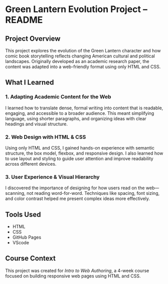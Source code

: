 # Green Lantern Evolution Project – README

## Project Overview
This project explores the evolution of the Green Lantern character and how comic book storytelling reflects changing American cultural and political landscapes. Originally developed as an academic research paper, the content was adapted into a web-friendly format using only HTML and CSS.

## What I Learned

### 1. **Adapting Academic Content for the Web**
I learned how to translate dense, formal writing into content that is readable, engaging, and accessible to a broader audience. This meant simplifying language, using shorter paragraphs, and organizing ideas with clear headings and visual structure.

### 2. **Web Design with HTML & CSS**
Using only HTML and CSS, I gained hands-on experience with semantic structure, the box model, flexbox, and responsive design. I also learned how to use layout and styling to guide user attention and improve readability across different devices.

### 3. **User Experience & Visual Hierarchy**
I discovered the importance of designing for how users read on the web—scanning, not reading word-for-word. Techniques like spacing, font sizing, and color contrast helped me present complex ideas more effectively.

## Tools Used
- HTML
- CSS
- GitHub Pages
- VScode

## Course Context
This project was created for *Intro to Web Authoring*, a 4-week course focused on building responsive web pages using HTML and CSS.
